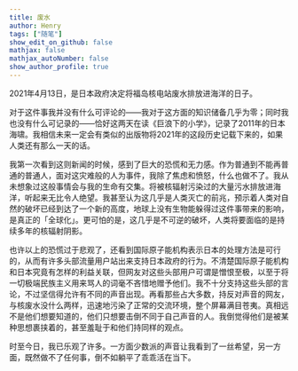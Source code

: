 ```yaml
---
title: 废水
author: Henry
tags: ["随笔"]
show_edit_on_github: false
mathjax: false
mathjax_autoNumber: false
show_author_profile: true
---
```




2021年4月13日，是日本政府决定将福岛核电站废水排放进海洋的日子。

<!--more-->

对于这件事我并没有什么可评论的——我对于这方面的知识储备几乎为零；同时我也没有什么可记录的——恰好这两天在读《巨浪下的小学》，记录了2011年的日本海啸。我相信未来一定会有类似的出版物将2021年的这段历史记载下来的，如果人类还有那么一天的话。

我第一次看到这则新闻的时候，感到了巨大的恐慌和无力感。作为普通到不能再普通的普通人，面对这灾难般的人为事件，我除了焦虑和愤怒，什么也做不了。我从未想象过这般事情会与我的生命有交集。将被核辐射污染过的大量污水排放进海洋，听起来无比令人绝望。我甚至认为这几乎是人类灭亡的前兆，预示着人类对自然的破坏已经到达了一个新的高度，地球上没有生物能躲得过这件事带来的影响，是真正的「全球化」。更可怕的是，这几乎是不可逆的破坏，人类将要面临的是持续多年的核辐射阴影。

也许以上的恐慌过于悲观了，还看到国际原子能机构表示日本的处理方法是可行的，从而有许多头部流量用户站出来支持日本政府的行为。不清楚国际原子能机构和日本究竟有怎样的利益关联，但网友对这些头部用户可谓是憎恨至极，以至于将一切极端民族主义用来骂人的词毫不吝惜地赠予他们。我不十分支持这些头部的言论，不过坚信得允许有不同的声音出现。再看那些占大多数，持反对声音的网友，与核废水没什么两样，迅速地污染了正常的交流环境，整个屏幕满目苍夷。真相远不是他们想要知道的，他们只想要击倒不同于自己声音的人。我倒觉得他们是被某种思想裹挟着的，甚至羞耻于和他们持同样的观点。

时至今日，我已乐观了许多。一方面少数派的声音让我看到了一丝希望，另一方面，既然做不了任何事，倒不如躺平了乖乖活在当下。